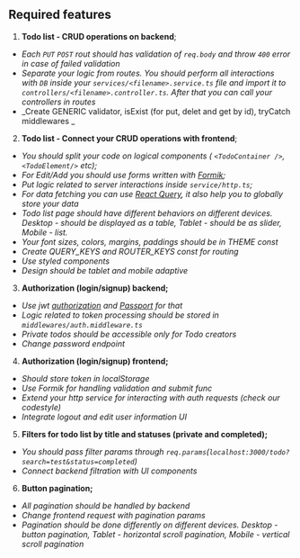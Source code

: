 ## Required features

1. **Todo list - CRUD operations on backend**;

- _Each `PUT` `POST` rout should has validation of `req.body` and throw `400` error in case of failed validation_
- _Separate your logic from routes. You should perform all interactions with `DB` inside your `services/<filename>.service.ts` file and import it to `controllers/<filename>.controller.ts`. After that you can call your controllers in routes_
- _Create GENERIC validator, isExist (for put, delet and get by id), tryCatch middlewares _

2. **Todo list - Connect your CRUD operations with frontend**;

- _You should split your code on logical components ( `<TodoContainer />`, `<TodoElement/>` etc);_
- _For Edit/Add you should use forms written with [Formik](https://formik.org/docs/overview);_
- _Put logic related to server interactions inside `service/http.ts`;_
- _For data fetching you can use [React Query](https://react-query.tanstack.com/), it also help you to globally store your data_
- _Todo list page should have different behaviors on different devices. Desktop - should be displayed as a table, Tablet - should be as slider, Mobile - list._
- _Your font sizes, colors, margins, paddings should be in THEME const_
- _Create QUERY_KEYS and ROUTER_KEYS const for routing_
- _Use styled components_
- _Design should be tablet and mobile adaptive_

3. **Authorization (login/signup) backend;**

- _Use jwt [authorization](https://nodejsdev.ru/doc/jwt/) and [Passport](http://www.passportjs.org/) for that_
- _Logic related to token processing should be stored in `middlewares/auth.middleware.ts`_
- _Private todos should be accessible only for Todo creators_
- _Change password endpoint_

4. **Authorization (login/signup) frontend;**

- _Should store token in localStorage_
- _Use Formik for handling validation and submit func_
- _Extend your http service for interacting with auth requests (check our codestyle)_
- _Integrate logout and edit user information UI_

5. **Filters for todo list by title and statuses (private and completed);**

- _You should pass filter params through `req.params`(`localhost:3000/todo?search=test&status=completed`)_
- _Connect backend filtration with UI components_

6. **Button pagination;**

- _All pagination should be handled by backend_
- _Change frontend request with pagination params_
- _Pagination should be done differently on different devices. Desktop - button pagination, Tablet - horizontal scroll pagination, Mobile - vertical scroll pagination_

